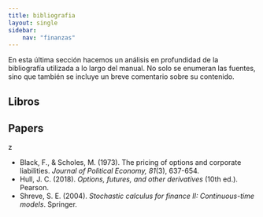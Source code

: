 ```yaml
---
title: bibliografia
layout: single
sidebar:
    nav: "finanzas"
---
```


En esta última sección hacemos un análisis en profundidad de la bibliografía utilizada a lo 
largo del manual. No solo se enumeran las fuentes, sino que también se incluye un breve 
comentario sobre su contenido.

## Libros



## Papers


z

- Black, F., & Scholes, M. (1973). The pricing of options and corporate liabilities. *Journal of Political Economy, 81*(3), 637-654.
- Hull, J. C. (2018). *Options, futures, and other derivatives* (10th ed.). Pearson.
- Shreve, S. E. (2004). *Stochastic calculus for finance II: Continuous-time models*. Springer.